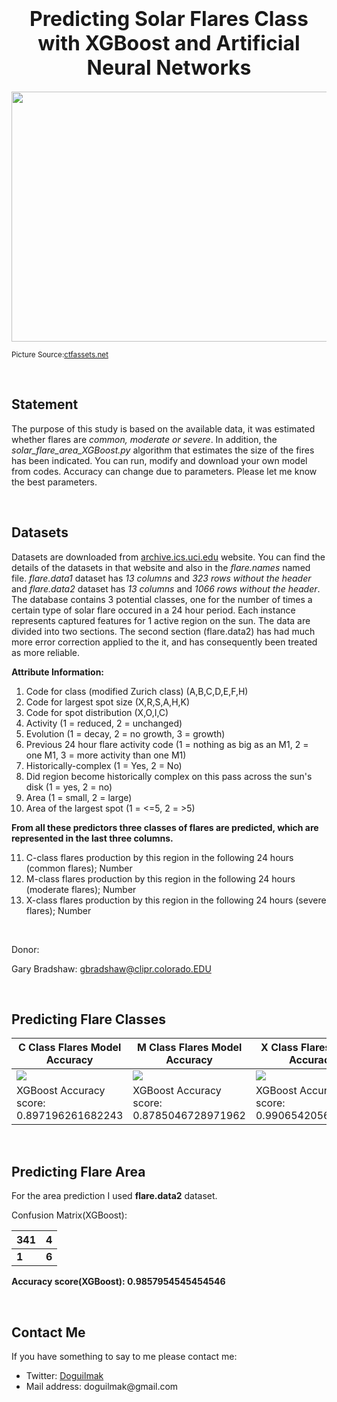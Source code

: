 <h1  align=center><font  size = 6>Predicting Solar Flares Class with XGBoost and Artificial Neural Networks</font></h1>

<p align="center">
    <img src="https://images.ctfassets.net/cnu0m8re1exe/1RiWk3i0ceklxImgCFDrTD/af90389b5fadb31b7142b9f98247f917/Untitled_design__54_.png?fm=jpg&fl=progressive&w=660&h=433&fit=fill" height=400  width=1000> 
</p>

<small>Picture Source:<a  href="https://images.ctfassets.net/cnu0m8re1exe/1RiWk3i0ceklxImgCFDrTD/af90389b5fadb31b7142b9f98247f917/Untitled_design__54_.png?fm=jpg&fl=progressive&w=660&h=433&fit=fill">ctfassets.net</a></small>

<br>

<h2>Statement</h2>

<p>The purpose of this study is based on the available data, it was estimated whether flares are <i>common, moderate or severe</i>. In addition, the <i>solar_flare_area_XGBoost.py</i> algorithm that estimates the size of the fires has been indicated. You can run, modify and download your own model from codes. Accuracy can change due to parameters. Please let me know the best parameters.</p>

<br>

<h2>Datasets</h2>

<p>Datasets are downloaded from <a href="https://archive.ics.uci.edu/ml/datasets/Solar+Flare">archive.ics.uci.edu</a> website. You can find the details of the datasets in that website and also in the <i>flare.names</i> named file. <i>flare.data1</i> dataset has <i>13 columns</i> and <i>323 rows without the header</i> and <i>flare.data2</i> dataset has <i>13 columns</i> and <i>1066 rows without the header</i>. The database contains 3 potential classes, one for the number of times a certain type of solar flare occured in a 24 hour period. Each instance represents captured features for 1 active region on the sun. The data are divided into two sections. The second section (flare.data2) has had much more error correction applied to the it, and has consequently been treated as more reliable.</p>

<b>Attribute Information:</b>

<ol>
	<li>Code for class (modified Zurich class) (A,B,C,D,E,F,H)</li>
	<li>Code for largest spot size (X,R,S,A,H,K)</li>
	<li>Code for spot distribution (X,O,I,C)</li>  
	<li>Activity (1 = reduced, 2 = unchanged)</li>  
	<li>Evolution (1 = decay, 2 = no growth, 3 = growth)</li>  
	<li>Previous 24 hour flare activity code (1 = nothing as big as an M1, 2 = one M1, 3 = more activity than one M1)</li>  
	<li>Historically-complex (1 = Yes, 2 = No)</li>  
	<li>Did region become historically complex on this pass across the sun's disk (1 = yes, 2 = no)</li>  
	<li>Area (1 = small, 2 = large)</li>  
	<li>Area of the largest spot (1 = <=5, 2 = >5)</li>  
</ol>

<b>From all these predictors three classes of flares are predicted, which are represented in the last three columns.</b> 

11. C-class flares production by this region in the following 24 hours (common flares); Number  
12. M-class flares production by this region in the following 24 hours (moderate flares); Number  
13. X-class flares production by this region in the following 24 hours (severe flares); Number

<br>

<p>Donor:    

Gary Bradshaw: gbradshaw@clipr.colorado.EDU</p>

<br>

<h2>Predicting Flare Classes</h2>

| C Class Flares Model Accuracy | M Class Flares Model Accuracy | X Class Flares Model Accuracy |
|--|--|--|
| <img src="https://raw.githubusercontent.com/doguilmak/Predicting-Solar-Flares-with-XGBoost-and-ANN/main/Plots/C-Class_flares_model_accuracy.png"> | <img src="https://raw.githubusercontent.com/doguilmak/Predicting-Solar-Flares-with-XGBoost-and-ANN/main/Plots/M-Class_flares_model_accuracy.png"> | <img src="https://raw.githubusercontent.com/doguilmak/Predicting-Solar-Flares-with-XGBoost-and-ANN/main/Plots/X-Class_flares_model_accuracy.png"> |
| XGBoost Accuracy score: 0.897196261682243 | XGBoost Accuracy score: 0.8785046728971962 | XGBoost Accuracy score: 0.9906542056074766 | 

<br>

<h2>Predicting Flare Area</h2>

<p>For the area prediction I used <b>flare.data2</b> dataset.

Confusion Matrix(XGBoost):</p>

| 341 | 4 |
|--|--|
| **1** | **6** |

<b>Accuracy score(XGBoost): 0.9857954545454546</b>

<br>

<h2>Contact Me</h2>

<p>If you have something to say to me please contact me:</p>  

<ul>
	<li>Twitter: <a  href="https://twitter.com/Doguilmak">Doguilmak</a></li>
	<li>Mail address: doguilmak@gmail.com</li>
</ul>
